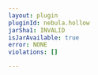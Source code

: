```yaml
---
layout: plugin
pluginId: nebula.hollow
jarSha1: INVALID
isJarAvailable: true
error: NONE
violations: []

---
```

